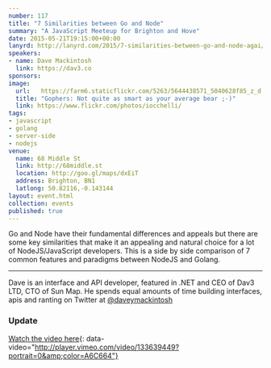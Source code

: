 ```yaml
---
number: 117
title: "7 Similarities between Go and Node"
summary: "A JavaScript Meeteup for Brighton and Hove"
date: 2015-05-21T19:15:00+00:00
lanyrd: http://lanyrd.com/2015/7-similarities-between-go-and-node-agai/
speakers:
- name: Dave Mackintosh
  link: https://dav3.co
sponsors:
image:
  url:   https://farm6.staticflickr.com/5263/5644438571_5040628f85_z_d.jpg
  title: "Gophers: Not quite as smart as your average bear ;-)"
  link: https://www.flickr.com/photos/iocchelli/
tags:
- javascript
- golang
- server-side
- nodejs
venue:
  name: 68 Middle St
  link: http://68middle.st
  location: http://goo.gl/maps/dxEiT
  address: Brighton, BN1
  latlong: 50.82116,-0.143144
layout: event.html
collection: events
published: true
---
```

Go and Node have their fundamental differences and appeals but there are some key similarities that make it an appealing and natural choice for a lot of NodeJS/JavaScript developers. This is a side by side comparison of 7 common features and paradigms between NodeJS and Golang.

***
Dave is an interface and API developer, featured in .NET and CEO of Dav3 LTD, CTO of Sun Map. He spends equal amounts of time building interfaces, apis and ranting on Twitter at [@daveymackintosh](http://twitter.com/daveymackintosh)

### Update

[Watch the video here](https://vimeo.com/133639449){: data-video="http://player.vimeo.com/video/133639449?portrait=0&amp;color=A6C664"}
